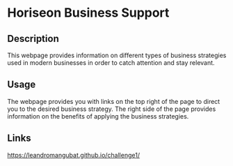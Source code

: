 # Horiseon Business Support

## Description

 This webpage provides information on different types of business strategies used in modern businesses in order to catch attention and stay relevant.

## Usage

 The webpage provides you with links on the top right of the page to direct you to the desired business strategy.
 The right side of the page provides information on the benefits of applying the business strategies.

## Links
https://leandromangubat.github.io/challenge1/

